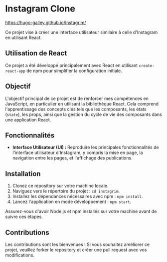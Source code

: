 # Instagram Clone

https://hugo-galley.github.io/Instagrim/

Ce projet vise à créer une interface utilisateur similaire à celle d'Instagram en utilisant React.

## Utilisation de React

Ce projet a été développé principalement avec React en utilisant `create-react-app` de npm pour simplifier la configuration initiale.

## Objectif

L'objectif principal de ce projet est de renforcer mes compétences en JavaScript, en particulier en utilisant la bibliothèque React. Cela comprend l'apprentissage des concepts clés tels que les composants, les états (`state`), les props, ainsi que la gestion du cycle de vie des composants dans une application React.

## Fonctionnalités

- **Interface Utilisateur (UI) :** Reproduire les principales fonctionnalités de l'interface utilisateur d'Instagram, y compris la mise en page, la navigation entre les pages, et l'affichage des publications.

## Installation

1. Clonez ce repository sur votre machine locale.
2. Naviguez vers le répertoire du projet : `cd instagrim`.
3. Installez les dépendances nécessaires avec npm : `npm install`.
4. Lancez l'application en mode développement : `npm start`.

Assurez-vous d'avoir Node.js et npm installés sur votre machine avant de suivre ces étapes.

## Contributions

Les contributions sont les bienvenues ! Si vous souhaitez améliorer ce projet, veuillez forker le repository et créer une pull request avec vos modifications.
